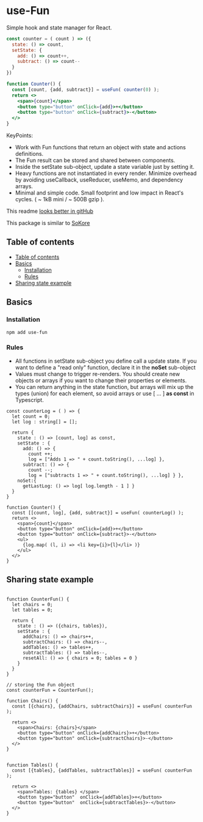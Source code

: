 # use-Fun

Simple hook and state manager for React.


```jsx
const counter = ( count ) => ({ 
  state: () => count,
  setState: {
    add: () => count++,
    subtract: () => count--
  }
})

function Counter() {
  const [count, {add, subtract}] = useFun( counter(0) );
  return <>
    <span>{count}</span>
    <button type="button" onClick={add}>+</button>
    <button type="button" onClick={subtract}>-</button>
  </>
}
```

KeyPoints: 
* Work with Fun functions that return an object with state and actions definitions.
* The Fun result can be stored and shared between components.
* Inside the setState sub-object, update a state variable just by setting it.  
* Heavy functions are not instantiated in every render. Minimize overhead by avoiding useCallback, useReducer, useMemo, and dependency arrays.
* Minimal and simple code. Small footprint and low impact in React's cycles. ( ~ 1kB mini / ~ 500B gzip ).

This readme [looks better in gitHub](https://github.com/ksoze84/usefun?tab=readme-ov-file#sokore)

This package is similar to [SoKore](https://github.com/ksoze84/sokore?tab=readme-ov-file#sokore)

## Table of contents


- [Table of contents](#table-of-contents)
- [Basics](#basics)
  - [Installation](#installation)
  - [Rules](#rules)
- [Sharing state example](#sharing-state-example)


## Basics

### Installation

```
npm add use-fun
```

### Rules

* All functions in setState sub-object you define call a update state. If you want to define a "read only" function, declare it in the **noSet**  sub-object
* Values must change to trigger re-renders. You should create new objects or arrays if you want to change their properties or elements.
* You can return anything in the state function, but arrays will mix up the types (union) for each element, so avoid arrays or use [ ... ] **as const** in Typescript.  


```tsx
const counterLog = ( ) => { 
  let count = 0;
  let log : string[] = [];

  return {
    state : () => [count, log] as const,
    setState : {
      add: () => {
        count ++;
        log = ["Adds 1 => " + count.toString(), ...log] },
      subtract: () => {
        count --;
        log = ["subtracts 1 => " + count.toString(), ...log] } },
    noSet:{
      getLastLog: () => log[ log.length - 1 ] }
  }
}

function Counter() {
  const [[count, log], {add, subtract}] = useFun( counterLog() );
  return <>
    <span>{count}</span>
    <button type="button" onClick={add}>+</button>
    <button type="button" onClick={subtract}>-</button>
    <ul>
      {log.map( (l, i) => <li key={i}>{l}</li> )}
    </ul>
  </>
}
```

## Sharing state example
```tsx

function CounterFun() {
  let chairs = 0;
  let tables = 0;

  return {
    state : () => ({chairs, tables}),
    setState : {
      addChairs: () => chairs++,
      subtractChairs: () => chairs--,
      addTables: () => tables++,
      subtractTables: () => tables--,
      resetAll: () => { chairs = 0; tables = 0 }
    }
  }
}

// storing the Fun object
const counterFun = CounterFun();

function Chairs() {
  const [{chairs}, {addChairs, subtractChairs}] = useFun( counterFun );

  return <>
    <span>Chairs: {chairs}</span>
    <button type="button" onClick={addChairs}>+</button>
    <button type="button" onClick={subtractChairs}>-</button>
  </> 
}


function Tables() {
  const [{tables}, {addTables, subtractTables}] = useFun( counterFun );

  return <>
    <span>Tables: {tables} </span>
    <button type="button"  onClick={addTables}>+</button>
    <button type="button"  onClick={subtractTables}>-</button>
  </>
}


```